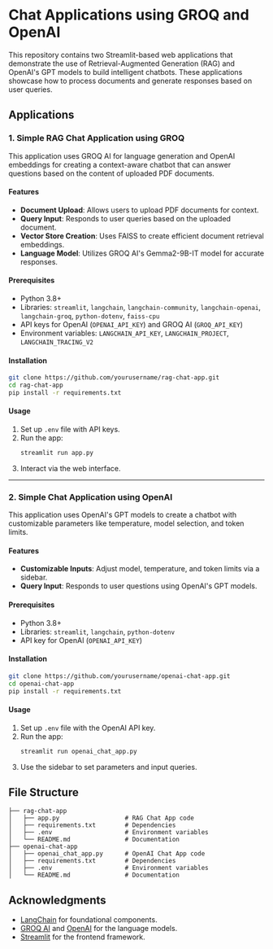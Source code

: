 # Chat Applications using GROQ and OpenAI

This repository contains two Streamlit-based web applications that demonstrate the use of Retrieval-Augmented Generation (RAG) and OpenAI's GPT models to build intelligent chatbots. These applications showcase how to process documents and generate responses based on user queries.

## Applications

### 1. Simple RAG Chat Application using GROQ

This application uses GROQ AI for language generation and OpenAI embeddings for creating a context-aware chatbot that can answer questions based on the content of uploaded PDF documents.

#### Features
- **Document Upload**: Allows users to upload PDF documents for context.
- **Query Input**: Responds to user queries based on the uploaded document.
- **Vector Store Creation**: Uses FAISS to create efficient document retrieval embeddings.
- **Language Model**: Utilizes GROQ AI's Gemma2-9B-IT model for accurate responses.

#### Prerequisites
- Python 3.8+
- Libraries: `streamlit`, `langchain`, `langchain-community`, `langchain-openai`, `langchain-groq`, `python-dotenv`, `faiss-cpu`
- API keys for OpenAI (`OPENAI_API_KEY`) and GROQ AI (`GROQ_API_KEY`)
- Environment variables: `LANGCHAIN_API_KEY`, `LANGCHAIN_PROJECT`, `LANGCHAIN_TRACING_V2`

#### Installation
```bash
git clone https://github.com/yourusername/rag-chat-app.git
cd rag-chat-app
pip install -r requirements.txt
```

#### Usage
1. Set up `.env` file with API keys.
2. Run the app:
   ```bash
   streamlit run app.py
   ```
3. Interact via the web interface.

---

### 2. Simple Chat Application using OpenAI

This application uses OpenAI's GPT models to create a chatbot with customizable parameters like temperature, model selection, and token limits.

#### Features
- **Customizable Inputs**: Adjust model, temperature, and token limits via a sidebar.
- **Query Input**: Responds to user questions using OpenAI's GPT models.

#### Prerequisites
- Python 3.8+
- Libraries: `streamlit`, `langchain`, `python-dotenv`
- API key for OpenAI (`OPENAI_API_KEY`)

#### Installation
```bash
git clone https://github.com/yourusername/openai-chat-app.git
cd openai-chat-app
pip install -r requirements.txt
```

#### Usage
1. Set up `.env` file with the OpenAI API key.
2. Run the app:
   ```bash
   streamlit run openai_chat_app.py
   ```
3. Use the sidebar to set parameters and input queries.

## File Structure
```
├── rag-chat-app
│   ├── app.py                  # RAG Chat App code
│   ├── requirements.txt        # Dependencies
│   ├── .env                    # Environment variables
│   └── README.md               # Documentation
├── openai-chat-app
│   ├── openai_chat_app.py      # OpenAI Chat App code
│   ├── requirements.txt        # Dependencies
│   ├── .env                    # Environment variables
│   └── README.md               # Documentation
```

## Acknowledgments
- [LangChain](https://www.langchain.com/) for foundational components.
- [GROQ AI](https://groq.com/) and [OpenAI](https://openai.com/) for the language models.
- [Streamlit](https://streamlit.io/) for the frontend framework.
